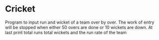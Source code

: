 # Cricket
Program to input run and wicket of a team over by over. The work of entry will be stopped when either 50 overs are done or 10 wickets are down. At last print total runs total wickets and the run rate of the team
